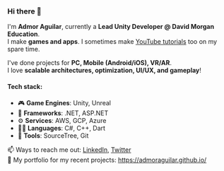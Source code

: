 ### Hi there 👋

I'm **Admor Aguilar**, currently a **Lead Unity Developer @ David Morgan Education**.  
I make **games and apps**. I sometimes make [YouTube tutorials](https://www.youtube.com/channel/UCtHm0xFqvpRtPw4IovxJnDw) too on my spare time.

I've done projects for **PC, Mobile (Android/iOS), VR/AR**.  
I love **scalable architectures, optimization, UI/UX, and gameplay**!

#### Tech stack: 
- 🎮 **Game Engines**: Unity, Unreal
- 🎴 **Frameworks**: .NET, ASP.NET
- ⚙ **Services**: AWS, GCP, Azure
- 👨‍💻 **Languages**: C#, C++, Dart
- 🔧 **Tools**: SourceTree, Git

📫 Ways to reach me out: [LinkedIn](https://www.linkedin.com/in/admoraguilar), [Twitter](https://twitter.com/admoraguilar)  
📜 My portfolio for my recent projects: https://admoraguilar.github.io/
